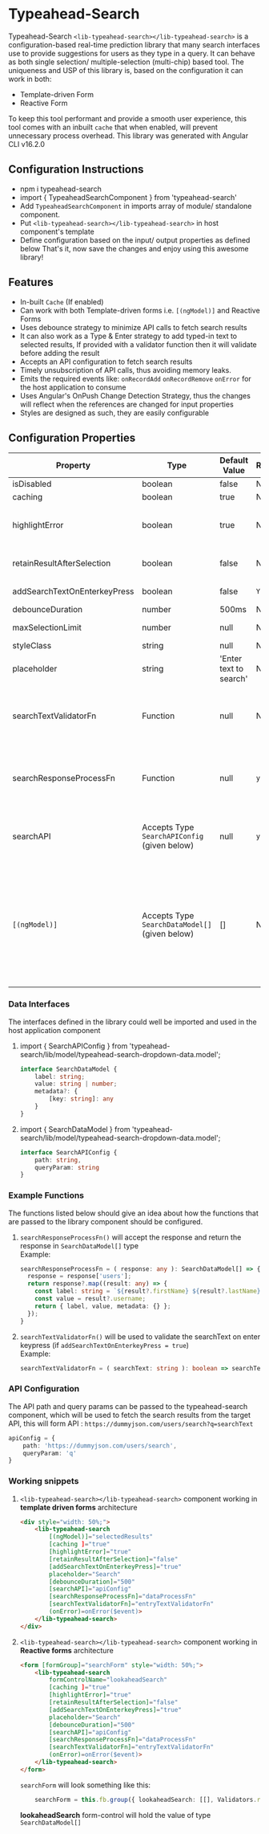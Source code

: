 # Typeahead-Search
Typeahead-Search `<lib-typeahead-search></lib-typeahead-search>` is a configuration-based real-time prediction library that many search interfaces use to provide suggestions for users as they type in a query. It can behave as both single selection/ multiple-selection (multi-chip) based tool.
The uniqueness and USP of this library is, based on the configuration it can work in both:
- Template-driven Form 
- Reactive Form

 To keep this tool performant and provide a smooth user experience, this tool comes with an inbuilt `cache` that when enabled, will prevent unnecessary process overhead. This library was generated with Angular CLI v16.2.0
 
## Configuration Instructions
- npm i typeahead-search
- import { TypeaheadSearchComponent } from 'typeahead-search'
- Add `TypeaheadSearchComponent` in imports array of module/ standalone component. 
- Put `<lib-typeahead-search></lib-typeahead-search>` in host component's template
- Define configuration based on the input/ output properties as defined below
That's it, now save the changes and enjoy using this awesome library!

## Features
- In-built `Cache` (If enabled)
- Can work with both Template-driven forms i.e. `[(ngModel)]` and Reactive Forms
- Uses debounce strategy to minimize API calls to fetch search results
- It can also work as a Type & Enter strategy to add typed-in text to selected results, If provided with a validator function then it will
validate before adding the result
- Accepts an API configuration to fetch search results
- Timely unsubscription of API calls, thus avoiding memory leaks. 
- Emits the required events like: `onRecordAdd` `onRecordRemove` `onError` for the host application to consume
- Uses Angular's OnPush Change Detection Strategy, thus the changes will reflect when the references are changed for input properties
- Styles are designed as such, they are easily configurable


## Configuration Properties
| Property                      | Type          | Default Value  | Required        | Description
| ---------                     | -------       | -------------  |  -------        | -----------
| isDisabled                    | boolean       | false          |  No             |   Disable the SearchBox
| caching                       | boolean       | true           |  No             |   Enable Caching
| highlightError                | boolean       | true           |  No             |   When used with Reactive forms, If the value is not valid then show a red border across the container
| retainResultAfterSelection    | boolean       | false          |  No             |   To keep the results pane open after selecting from the results
| addSearchTextOnEnterkeyPress  | boolean       | false          |  `Yes`          | To enable adding search text on the enter keypress
| debounceDuration              | number        | 500ms          |  No             |  Debounce duration
| maxSelectionLimit             | number        | null           |  No             |  Provide maximum selections allowed
| styleClass                    | string        | null           |  No             |  Style class for the container
| placeholder                   | string        | 'Enter text to search' |  No     |  Placeholder to appear in searchbox
| searchTextValidatorFn            | Function      | null           |  No             | When `addSearchTextOnEnterkeyPress = true` then validate the searched text result against the constraints and add in selected results
| searchResponseProcessFn                 | Function      | null           |  `yes`          | Function to process obtained results from the provided API configuration before display in results popup. <br/> This should return data of type `SearchDataModel[]`
| searchAPI               | Accepts Type <br/>`SearchAPIConfig` (given below) | null |  `yes` | API Configuration to make API calls to fetch prediction/ search results. <br/> Path: Url path, queryParam: Param in API 
| `[(ngModel)]`                 | Accepts Type `SearchDataModel[]` (given below) | [] |  No | when working with template-driven forms, this input property is used to set the data in the Typeahead-Search component and also emits any change in selected results from the Typeahead Component to the host component <br/> Works similar to how `[(ngModel)]` works on an Input Field

### Data Interfaces
The interfaces defined in the library could well be imported and used in the host application component

1.  import { SearchAPIConfig } from 'typeahead-search/lib/model/typeahead-search-dropdown-data.model';
    ```ts
    interface SearchDataModel {
        label: string;
        value: string | number;
        metadata?: {
            [key: string]: any
        }
    }
    ```
2.  import { SearchDataModel } from 'typeahead-search/lib/model/typeahead-search-dropdown-data.model';
    ```ts
    interface SearchAPIConfig { 
        path: string, 
        queryParam: string 
    }
    ```

### Example Functions
The functions listed below should give an idea about how the functions that are passed to the library component should be configured.
1.  `searchResponseProcessFn()` will accept the response and return the response in `SearchDataModel[]` type <br/>
    Example:

    ```ts
    searchResponseProcessFn = ( response: any ): SearchDataModel[] => {
      response = response['users'];
      return response?.map((result: any) => {
        const label: string = `${result?.firstName} ${result?.lastName}`;
        const value = result?.username;
        return { label, value, metadata: {} };
      });
    }
    ```
2.  `searchTextValidatorFn()` will be used to validate the searchText on enter keypress (if `addSearchTextOnEnterkeyPress = true`) <br/> 
    Example:

    ```ts
    searchTextValidatorFn = ( searchText: string ): boolean => searchText?.length > 2;
    ``` 

### API Configuration
The API path and query params can be passed to the typeahead-search component, which will be used to fetch the search results from the target API, this will form API :  `https://dummyjson.com/users/search?q=searchText`
```ts
apiConfig = { 
    path: 'https://dummyjson.com/users/search', 
    queryParam: 'q' 
}
```

### Working snippets
1. `<lib-typeahead-search></lib-typeahead-search>` component working in **template driven forms** architecture
    ```html
    <div style="width: 50%;">
        <lib-typeahead-search
            [(ngModel)]="selectedResults" 
            [caching ]="true"
            [highlightError]="true"
            [retainResultAfterSelection]="false"
            [addSearchTextOnEnterkeyPress]="true"
            placeholder="Search"
            [debounceDuration]="500"
            [searchAPI]="apiConfig"
            [searchResponseProcessFn]="dataProcessFn"
            [searchTextValidatorFn]="entryTextValidatorFn"
            (onError)=onError($event)>
        </lib-typeahead-search>
    </div>
    ```

2. `<lib-typeahead-search></lib-typeahead-search>` component working in **Reactive forms** architecture
    ```html
    <form [formGroup]="searchForm" style="width: 50%;">
        <lib-typeahead-search
            formControlName="lookaheadSearch" 
            [caching ]="true"
            [highlightError]="true"
            [retainResultAfterSelection]="false"
            [addSearchTextOnEnterkeyPress]="true"
            placeholder="Search"
            [debounceDuration]="500"
            [searchAPI]="apiConfig"
            [searchResponseProcessFn]="dataProcessFn"
            [searchTextValidatorFn]="entryTextValidatorFn"
            (onError)=onError($event)>
        </lib-typeahead-search>
    </form>
    ```
    `searchForm` will look something like this: <br/>
    ```ts
        searchForm = this.fb.group({ lookaheadSearch: [[], Validators.required] });
    ```

    **lookaheadSearch** form-control will hold the value of type `SearchDataModel[]`